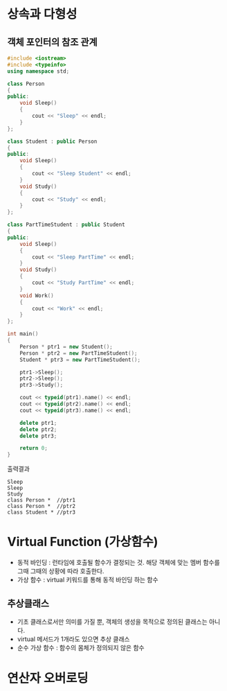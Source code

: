 # 상속과 다형성

## 객체 포인터의 참조 관계

```cpp
#include <iostream>
#include <typeinfo>
using namespace std;

class Person
{
public:
	void Sleep()
	{
		cout << "Sleep" << endl;
	}
};

class Student : public Person
{
public:
	void Sleep()
	{
		cout << "Sleep Student" << endl;
	}
	void Study()
	{
		cout << "Study" << endl;
	}
};

class PartTimeStudent : public Student
{
public:
	void Sleep()
	{
		cout << "Sleep PartTime" << endl;
	}
	void Study()
	{
		cout << "Study PartTime" << endl;
	}
	void Work()
	{
		cout << "Work" << endl;
	}
};

int main()
{
	Person * ptr1 = new Student();
	Person * ptr2 = new PartTimeStudent();
	Student	* ptr3 = new PartTimeStudent();

	ptr1->Sleep();
	ptr2->Sleep();
	ptr3->Study();

	cout << typeid(ptr1).name() << endl;
	cout << typeid(ptr2).name() << endl;
	cout << typeid(ptr3).name() << endl;

	delete ptr1;
	delete ptr2;
	delete ptr3;

	return 0;
}
```
출력결과
```
Sleep
Sleep
Study
class Person *  //ptr1
class Person *  //ptr2
class Student * //ptr3
```

# Virtual Function (가상함수)
- 동적 바인딩 : 런타임에 호출될 함수가 결정되는 것. 해당 객체에 맞는 멤버 함수를 그때 그때의 상황에 따라 호출한다. 
- 가상 함수 : virtual 키워드를 통해 동적 바인딩 하는 함수 

## 추상클래스
- 기초 클래스로서만 의미를 가질 뿐, 객체의 생성을 목적으로 정의된 클래스는 아니다. 
- virtual 메서드가 1개라도 있으면 추상 클래스
- 순수 가상 함수 : 함수의 몸체가 정의되지 않은 함수



# 연산자 오버로딩




